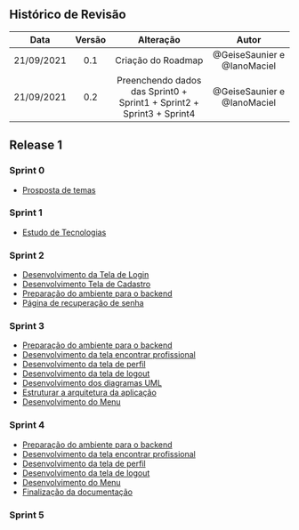 ## Histórico de Revisão

|    Data    | Versão |                             Alteração                             |                    Autor                    |
|:----------:|:------:|:-----------------------------------------------------------------:|:-------------------------------------------:|
| 21/09/2021 |   0.1  | Criação do Roadmap |                @GeiseSaunier e @IanoMaciel | 
| 21/09/2021 |   0.2  | Preenchendo dados das Sprint0 + Sprint1 + Sprint2 + Sprint3 + Sprint4 | @GeiseSaunier e @IanoMaciel |

## Release 1


### Sprint 0
* [Prosposta de temas](https://github.com/GeiseSaunier/Autizando/issues/1)

### Sprint 1
* [Estudo de Tecnologias](https://github.com/GeiseSaunier/Autizando/issues/2)

### Sprint 2
* [Desenvolvimento da Tela de Login](https://github.com/GeiseSaunier/Autizando/issues/3)
* [Desenvolvimento Tela de Cadastro](https://github.com/GeiseSaunier/Autizando/issues/4)
* [Preparação do ambiente para o backend](https://github.com/GeiseSaunier/Autizando/issues/5)
* [Página de recuperação de senha](https://github.com/GeiseSaunier/Autizando/issues/3)

### Sprint 3
* [Preparação do ambiente para o backend](https://github.com/GeiseSaunier/Autizando/issues/5)
* [Desenvolvimento da tela encontrar profissional](https://github.com/GeiseSaunier/Autizando/issues/7)
* [Desenvolvimento da tela de perfil](https://github.com/GeiseSaunier/Autizando/issues/8)
* [Desenvolvimento da tela de logout](https://github.com/GeiseSaunier/Autizando/issues/9)
* [Desenvolvimento dos diagramas UML](https://github.com/GeiseSaunier/Autizando/issues/10) 
* [Estruturar a arquitetura da aplicação](https://github.com/GeiseSaunier/Autizando/issues/11) 
* [Desenvolvimento do Menu](https://github.com/GeiseSaunier/Autizando/issues/12) 

### Sprint 4
* [Preparação do ambiente para o backend](https://github.com/GeiseSaunier/Autizando/issues/5)
* [Desenvolvimento da tela encontrar profissional](https://github.com/GeiseSaunier/Autizando/issues/7)
* [Desenvolvimento da tela de perfil](https://github.com/GeiseSaunier/Autizando/issues/8)
* [Desenvolvimento da tela de logout](https://github.com/GeiseSaunier/Autizando/issues/9)
* [Desenvolvimento do Menu](https://github.com/GeiseSaunier/Autizando/issues/12) 
* [Finalização da documentação](https://github.com/GeiseSaunier/Autizando/issues/13)

### Sprint 5
